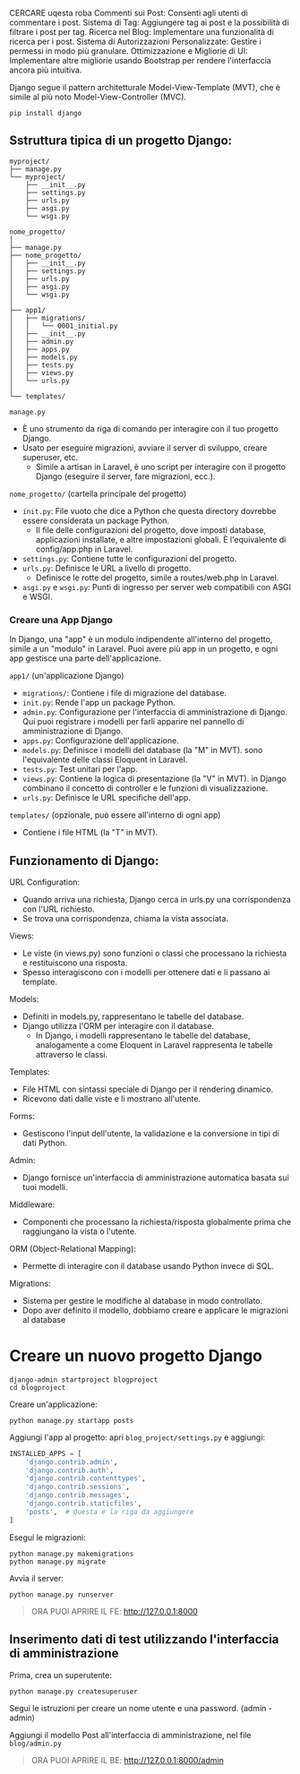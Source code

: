 CERCARE uqesta roba
Commenti sui Post: Consenti agli utenti di commentare i post.
Sistema di Tag: Aggiungere tag ai post e la possibilità di filtrare i post per tag.
Ricerca nel Blog: Implementare una funzionalità di ricerca per i post.
Sistema di Autorizzazioni Personalizzate: Gestire i permessi in modo più granulare.
Ottimizzazione e Migliorie di UI: Implementare altre migliorie usando Bootstrap per rendere l'interfaccia ancora più intuitiva.





Django segue il pattern architetturale Model-View-Template (MVT), che è simile al più noto Model-View-Controller (MVC).
```shell
pip install django
```
  
## Sstruttura tipica di un progetto Django:
```
myproject/
├── manage.py
└── myproject/
    ├── __init__.py
    ├── settings.py
    ├── urls.py
    ├── asgi.py
    └── wsgi.py
```

```
nome_progetto/
│
├── manage.py
├── nome_progetto/
│   ├── __init__.py
│   ├── settings.py
│   ├── urls.py
│   ├── asgi.py
│   └── wsgi.py
│
├── app1/
│   ├── migrations/
│   │   └── 0001_initial.py
│   ├── __init__.py
│   ├── admin.py
│   ├── apps.py
│   ├── models.py
│   ├── tests.py
│   ├── views.py
│   └── urls.py
│
└── templates/
```


`manage.py`
* È uno strumento da riga di comando per interagire con il tuo progetto Django.  
* Usato per eseguire migrazioni, avviare il server di sviluppo, creare superuser, etc.
  * Simile a artisan in Laravel, è uno script per interagire con il progetto Django (eseguire il server, fare migrazioni, ecc.).


`nome_progetto/` (cartella principale del progetto)
* `init.py`: File vuoto che dice a Python che questa directory dovrebbe essere considerata un package Python.
  *  Il file delle configurazioni del progetto, dove imposti database, applicazioni installate, e altre impostazioni globali. È l'equivalente di config/app.php in Laravel.
* `settings.py`: Contiene tutte le configurazioni del progetto.
* `urls.py`: Definisce le URL a livello di progetto.
  * Definisce le rotte del progetto, simile a routes/web.php in Laravel.
* `asgi.py` e `wsgi.py`: Punti di ingresso per server web compatibili con ASGI e WSGI.

### Creare una App Django
In Django, una "app" è un modulo indipendente all'interno del progetto, simile a un "modulo" in Laravel. Puoi avere più app in un progetto, e ogni app gestisce una parte dell'applicazione.

`app1/` (un'applicazione Django)
* `migrations/`: Contiene i file di migrazione del database.
* `init.py`: Rende l'app un package Python.
* `admin.py`: Configurazione per l'interfaccia di amministrazione di Django. Qui puoi registrare i modelli per farli apparire nel pannello di amministrazione di Django.
* `apps.py`: Configurazione dell'applicazione.
* `models.py`: Definisce i modelli del database (la "M" in MVT). sono l'equivalente delle classi Eloquent in Laravel.
* `tests.py`: Test unitari per l'app.
* `views.py`: Contiene la logica di presentazione (la "V" in MVT). in Django combinano il concetto di controller e le funzioni di visualizzazione.
* `urls.py`: Definisce le URL specifiche dell'app.


`templates/` (opzionale, può essere all'interno di ogni app)
- Contiene i file HTML (la "T" in MVT).



## Funzionamento di Django:

URL Configuration:
- Quando arriva una richiesta, Django cerca in urls.py una corrispondenza con l'URL richiesto.
- Se trova una corrispondenza, chiama la vista associata.

Views:
- Le viste (in views.py) sono funzioni o classi che processano la richiesta e restituiscono una risposta.
- Spesso interagiscono con i modelli per ottenere dati e li passano ai template.

Models:
- Definiti in models.py, rappresentano le tabelle del database.
- Django utilizza l'ORM per interagire con il database.
  - In Django, i modelli rappresentano le tabelle del database, analogamente a come Eloquent in Laravel rappresenta le tabelle attraverso le classi.

Templates:
- File HTML con sintassi speciale di Django per il rendering dinamico.
- Ricevono dati dalle viste e li mostrano all'utente.

Forms:
- Gestiscono l'input dell'utente, la validazione e la conversione in tipi di dati Python.

Admin:
- Django fornisce un'interfaccia di amministrazione automatica basata sui tuoi modelli.

Middleware:
- Componenti che processano la richiesta/risposta globalmente prima che raggiungano la vista o l'utente.

ORM (Object-Relational Mapping):
- Permette di interagire con il database usando Python invece di SQL.

Migrations:
- Sistema per gestire le modifiche al database in modo controllato.
- Dopo aver definito il modello, dobbiamo creare e applicare le migrazioni al database





# Creare un nuovo progetto Django
```shell
django-admin startproject blogproject
cd blogproject
```

Creare un'applicazione:
```shell
python manage.py startapp posts
```

Aggiungi l'app al progetto: apri `blog_project/settings.py` e aggiungi:
```python
INSTALLED_APPS = [
    'django.contrib.admin',
    'django.contrib.auth',
    'django.contrib.contenttypes',
    'django.contrib.sessions',
    'django.contrib.messages',
    'django.contrib.staticfiles',
    'posts',  # Questa è la riga da aggiungere
]
```

Esegui le migrazioni:
```shell
python manage.py makemigrations
python manage.py migrate
```

Avvia il server:
```shell
python manage.py runserver
```

> ORA PUOI APRIRE IL FE: http://127.0.0.1:8000


## Inserimento dati di test utilizzando l'interfaccia di amministrazione

Prima, crea un superutente:
```shell
python manage.py createsuperuser
```
Segui le istruzioni per creare un nome utente e una password. (admin - admin)

Aggiungi il modello Post all'interfaccia di amministrazione, nel file `blog/admin.py`

> ORA PUOI APRIRE IL BE: http://127.0.0.1:8000/admin

